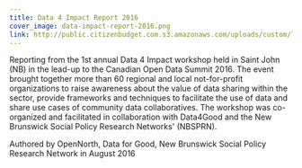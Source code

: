 ```yaml
---
title: Data 4 Impact Report 2016
cover_image: data-impact-report-2016.png
link: http://public.citizenbudget.com.s3.amazonaws.com/uploads/custom/laurence/2016.04.29.Data4ImpactWorkshopReport-Polished%202.pdf
---
```

Reporting from the 1st annual Data 4 Impact workshop held in Saint John (NB) in the lead-up to the Canadian Open Data Summit 2016. The event brought together more than 60 regional and local not-for-profit organizations to raise awareness about the value of data sharing within the sector, provide frameworks and techniques to facilitate the use of data and share use cases of community data collaboratives. The workshop was co-organized and facilitated in collaboration with Data4Good and the New Brunswick Social Policy Research Networks' (NBSPRN).

Authored by OpenNorth, Data for Good, New Brunswick Social Policy Research Network in August 2016

